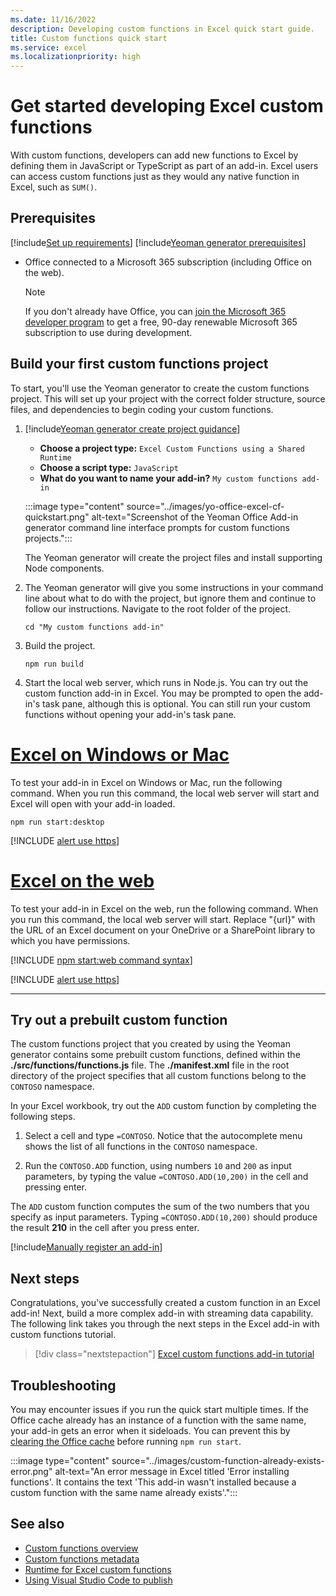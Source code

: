 ```yaml
---
ms.date: 11/16/2022
description: Developing custom functions in Excel quick start guide.
title: Custom functions quick start
ms.service: excel
ms.localizationpriority: high
---
```


# Get started developing Excel custom functions

With custom functions, developers can add new functions to Excel by defining them in JavaScript or TypeScript as part of an add-in. Excel users can access custom functions just as they would any native function in Excel, such as `SUM()`.

## Prerequisites

[!include[Set up requirements](../includes/set-up-dev-environment-beforehand.md)]
[!include[Yeoman generator prerequisites](../includes/quickstart-yo-prerequisites.md)]

- Office connected to a Microsoft 365 subscription (including Office on the web).

  > [!NOTE]
  > If you don't already have Office, you can [join the Microsoft 365 developer program](https://aka.ms/M365devprogram) to get a free, 90-day renewable Microsoft 365 subscription to use during development.

## Build your first custom functions project

To start, you'll use the Yeoman generator to create the custom functions project. This will set up your project with the correct folder structure, source files, and dependencies to begin coding your custom functions.

1. [!include[Yeoman generator create project guidance](../includes/yo-office-command-guidance.md)]

    - **Choose a project type:** `Excel Custom Functions using a Shared Runtime`
    - **Choose a script type:** `JavaScript`
    - **What do you want to name your add-in?** `My custom functions add-in`

    :::image type="content" source="../images/yo-office-excel-cf-quickstart.png" alt-text="Screenshot of the Yeoman Office Add-in generator command line interface prompts for custom functions projects.":::

    The Yeoman generator will create the project files and install supporting Node components.

1. The Yeoman generator will give you some instructions in your command line about what to do with the project, but ignore them and continue to follow our instructions. Navigate to the root folder of the project.

    ```command&nbsp;line
    cd "My custom functions add-in"
    ```

1. Build the project.

    ```command&nbsp;line
    npm run build
    ```

1. Start the local web server, which runs in Node.js. You can try out the custom function add-in in Excel. You may be prompted to open the add-in's task pane, although this is optional. You can still run your custom functions without opening your add-in's task pane.

# [Excel on Windows or Mac](#tab/excel-windows)

To test your add-in in Excel on Windows or Mac, run the following command. When you run this command, the local web server will start and Excel will open with your add-in loaded.

```command&nbsp;line
npm run start:desktop
```

[!INCLUDE [alert use https](../includes/alert-use-https.md)]

# [Excel on the web](#tab/excel-online)

To test your add-in in Excel on the web, run the following command. When you run this command, the local web server will start. Replace "{url}" with the URL of an Excel document on your OneDrive or a SharePoint library to which you have permissions.

[!INCLUDE [npm start:web command syntax](../includes/start-web-sideload-instructions.md)]

[!INCLUDE [alert use https](../includes/alert-use-https.md)]

---

## Try out a prebuilt custom function

The custom functions project that you created by using the Yeoman generator contains some prebuilt custom functions, defined within the **./src/functions/functions.js** file. The **./manifest.xml** file in the root directory of the project specifies that all custom functions belong to the `CONTOSO` namespace.

In your Excel workbook, try out the `ADD` custom function by completing the following steps.

1. Select a cell and type `=CONTOSO`. Notice that the autocomplete menu shows the list of all functions in the `CONTOSO` namespace.

1. Run the `CONTOSO.ADD` function, using numbers `10` and `200` as input parameters, by typing the value `=CONTOSO.ADD(10,200)` in the cell and pressing enter.

The `ADD` custom function computes the sum of the two numbers that you specify as input parameters. Typing `=CONTOSO.ADD(10,200)` should produce the result **210** in the cell after you press enter.

[!include[Manually register an add-in](../includes/excel-custom-functions-manually-register.md)]

## Next steps

Congratulations, you've successfully created a custom function in an Excel add-in! Next, build a more complex add-in with streaming data capability. The following link takes you through the next steps in the Excel add-in with custom functions tutorial.

> [!div class="nextstepaction"]
> [Excel custom functions add-in tutorial](../tutorials/excel-tutorial-create-custom-functions.md#create-a-custom-function-that-requests-data-from-the-web)

## Troubleshooting

You may encounter issues if you run the quick start multiple times. If the Office cache already has an instance of a function with the same name, your add-in gets an error when it sideloads. You can prevent this by [clearing the Office cache](../testing/clear-cache.md) before running `npm run start`.

:::image type="content" source="../images/custom-function-already-exists-error.png" alt-text="An error message in Excel titled 'Error installing functions'. It contains the text 'This add-in wasn't installed because a custom function with the same name already exists'.":::

## See also

- [Custom functions overview](../excel/custom-functions-overview.md)
- [Custom functions metadata](../excel/custom-functions-json.md)
- [Runtime for Excel custom functions](../excel/custom-functions-runtime.md)
- [Using Visual Studio Code to publish](../publish/publish-add-in-vs-code.md#using-visual-studio-code-to-publish)
